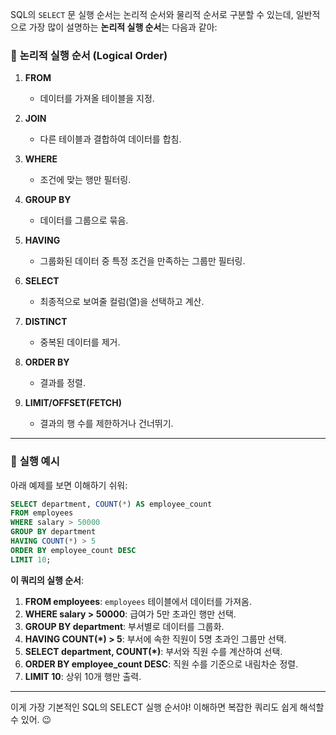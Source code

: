SQL의 `SELECT` 문 실행 순서는 논리적 순서와 물리적 순서로 구분할 수 있는데, 일반적으로 가장 많이 설명하는 **논리적 실행 순서**는 다음과 같아:

### 🔄 **논리적 실행 순서** (Logical Order)
  
1. **FROM**  
   - 데이터를 가져올 테이블을 지정.

2. **JOIN**  
   - 다른 테이블과 결합하여 데이터를 합침.

3. **WHERE**  
   - 조건에 맞는 행만 필터링.

4. **GROUP BY**  
   - 데이터를 그룹으로 묶음.

5. **HAVING**  
   - 그룹화된 데이터 중 특정 조건을 만족하는 그룹만 필터링.

6. **SELECT**  
   - 최종적으로 보여줄 컬럼(열)을 선택하고 계산.

7. **DISTINCT**  
   - 중복된 데이터를 제거.

8. **ORDER BY**  
   - 결과를 정렬.

9. **LIMIT/OFFSET(FETCH)**  
   - 결과의 행 수를 제한하거나 건너뛰기.

---

### 🚀 **실행 예시**

아래 예제를 보면 이해하기 쉬워:

```sql
SELECT department, COUNT(*) AS employee_count
FROM employees
WHERE salary > 50000
GROUP BY department
HAVING COUNT(*) > 5
ORDER BY employee_count DESC
LIMIT 10;
```

**이 쿼리의 실행 순서**:

1. **FROM employees**: `employees` 테이블에서 데이터를 가져옴.
2. **WHERE salary > 50000**: 급여가 5만 초과인 행만 선택.
3. **GROUP BY department**: 부서별로 데이터를 그룹화.
4. **HAVING COUNT(*) > 5**: 부서에 속한 직원이 5명 초과인 그룹만 선택.
5. **SELECT department, COUNT(*)**: 부서와 직원 수를 계산하여 선택.
6. **ORDER BY employee_count DESC**: 직원 수를 기준으로 내림차순 정렬.
7. **LIMIT 10**: 상위 10개 행만 출력.

---

이게 가장 기본적인 SQL의 SELECT 실행 순서야! 이해하면 복잡한 쿼리도 쉽게 해석할 수 있어. 😉
